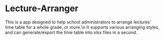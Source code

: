 # Lecture-Arranger

 This is a app designed to help school administrators to arrange lectures' time table for a whole grade, or more.\n  It supports various arranging styles, and can generate/export the time table into xlsx files in a second.
